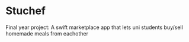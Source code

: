 # Stuchef
Final year project: A swift marketplace app that lets uni students buy/sell homemade meals from eachother
